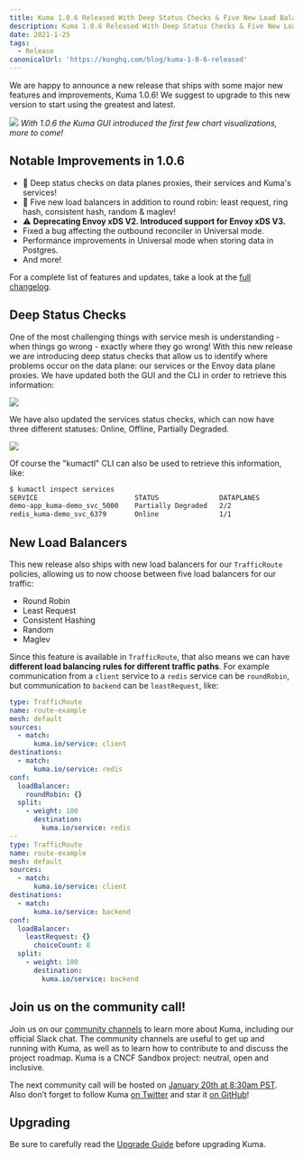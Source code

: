 ```yaml
---
title: Kuma 1.0.6 Released With Deep Status Checks & Five New Load Balancers
description: Kuma 1.0.6 Released With Deep Status Checks & Five New Load Balancers
date: 2021-1-25
tags:
  - Release
canonicalUrl: 'https://konghq.com/blog/kuma-1-0-6-released'
---
```


We are happy to announce a new release that ships with some major new features and improvements, Kuma 1.0.6! We suggest to upgrade to this new version to start using the greatest and latest.

![](/images/blog/1_0_6_overview.png)
_With 1.0.6 the Kuma GUI introduced the first few chart visualizations, more to come!_

## Notable Improvements in 1.0.6

- 🚀 Deep status checks on data planes proxies, their services and Kuma's services!
- 🚀 Five new load balancers in addition to round robin: least request, ring hash, consistent hash, random & maglev!
- ⚠️ **Deprecating Envoy xDS V2. Introduced support for Envoy xDS V3.**
- Fixed a bug affecting the outbound reconciler in Universal mode.
- Performance improvements in Universal mode when storing data in Postgres.
- And more!

For a complete list of features and updates, take a look at the [full changelog](https://github.com/kumahq/kuma/blob/master/CHANGELOG.md).

## Deep Status Checks

One of the most challenging things with service mesh is understanding - when things go wrong - exactly where they go wrong! With this new release we are introducing deep status checks that allow us to identify where problems occur on the data plane: our services or the Envoy data plane proxies. We have updated both the GUI and the CLI in order to retrieve this information:

![](/images/blog/1_0_6_dp_status.png)

We have also updated the services status checks, which can now have three different statuses: Online, Offline, Partially Degraded.

![](/images/blog/1_0_6_service_status.png)

Of course the "kumactl" CLI can also be used to retrieve this information, like:

```sh
$ kumactl inspect services
SERVICE                        STATUS               DATAPLANES
demo-app_kuma-demo_svc_5000    Partially Degraded   2/2
redis_kuma-demo_svc_6379       Online               1/1
```

## New Load Balancers

This new release also ships with new load balancers for our `TrafficRoute` policies, allowing us to now choose between five load balancers for our traffic:

- Round Robin
- Least Request
- Consistent Hashing
- Random
- Maglev

Since this feature is available in `TrafficRoute`, that also means we can have **different load balancing rules for different traffic paths**. For example communication from a `client` service to a `redis` service can be `roundRobin`, but communication to `backend` can be `leastRequest`, like:

```yaml
type: TrafficRoute
name: route-example
mesh: default
sources:
  - match:
      kuma.io/service: client
destinations:
  - match:
      kuma.io/service: redis
conf:
  loadBalancer:
    roundRobin: {}
  split:
    - weight: 100
      destination:
        kuma.io/service: redis
--
type: TrafficRoute
name: route-example
mesh: default
sources:
  - match:
      kuma.io/service: client
destinations:
  - match:
      kuma.io/service: backend
conf:
  loadBalancer:
    leastRequest: {}
      choiceCount: 8
  split:
    - weight: 100
      destination:
        kuma.io/service: backend
```

## Join us on the community call!

Join us on our [community channels](https://kuma.io/community/) to learn more about Kuma, including our official Slack chat. The community channels are useful to get up and running with Kuma, as well as to learn how to contribute to and discuss the project roadmap. Kuma is a CNCF Sandbox project: neutral, open and inclusive.

The next community call will be hosted on [January 20th at 8:30am PST](https://kuma.io/community/). Also don’t forget to follow Kuma [on Twitter](https://twitter.com/kumamesh) and star it [on GitHub](https://github.com/kumahq/kuma)!

## Upgrading

Be sure to carefully read the [Upgrade Guide](https://github.com/kumahq/kuma/blob/master/UPGRADE.md) before upgrading Kuma.
